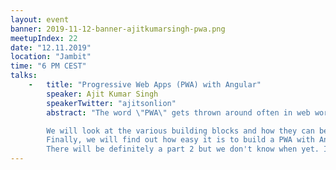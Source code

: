 ```yaml
---
layout: event
banner: 2019-11-12-banner-ajitkumarsingh-pwa.png
meetupIndex: 22
date: "12.11.2019"
location: "Jambit"
time: "6 PM CEST"
talks:
    -   title: "Progressive Web Apps (PWA) with Angular"
        speaker: Ajit Kumar Singh
        speakerTwitter: "ajitsonlion"
        abstract: "The word \"PWA\" gets thrown around often in web world. We will talk about what it means, the underlying technology, core functions and why they matter for the web.

        We will look at the various building blocks and how they can be used to provide a native-like user experience that work even on bad or no network at all.
        Finally, we will find out how easy it is to build a PWA with Angular and it's CLI and see an example in action.
        There will be definitely a part 2 but we don't know when yet. It will base on this meetup."
---
```

